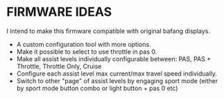 # FIRMWARE IDEAS

I intend to make this firmware compatible with original bafang displays.

* A custom configuration tool with more options.
* Make it possible to select to use throttle in pas 0.
* Make all assist levels individually configurable between: PAS, PAS + Throttle, Throttle Only, Cruise
* Configure each assist level max current/max travel speed individually.
* Switch to other "page" of assist levels by engaging sport mode (either by sport mode button combo or light button + pas 0 etc)
